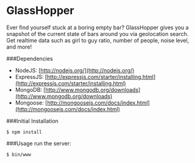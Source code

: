 GlassHopper
===========

Ever find yourself stuck at a boring empty bar? GlassHopper gives you a snapshot of the current state of bars around you via geolocation search. Get realtime data such as girl to guy ratio, number of people, noise level, and more!

###Dependencies
- NodeJS: [http://nodejs.org/](http://nodejs.org/)
- ExpressJS: [http://expressjs.com/starter/installing.html](http://expressjs.com/starter/installing.html)
- MongoDB: [http://www.mongodb.org/downloads](http://www.mongodb.org/downloads)
- Mongoose: [http://mongoosejs.com/docs/index.html](http://mongoosejs.com/docs/index.html)


###Initial Installation
```
$ npm install
```

###Usage
run the server:
```
$ bin/www
```

